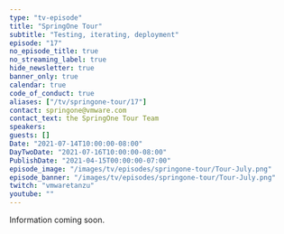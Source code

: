 ```yaml
---
type: "tv-episode"
title: "SpringOne Tour"
subtitle: "Testing, iterating, deployment"
episode: "17"
no_episode_title: true
no_streaming_label: true
hide_newsletter: true
banner_only: true
calendar: true
code_of_conduct: true
aliases: ["/tv/springone-tour/17"]
contact: springone@vmware.com
contact_text: the SpringOne Tour Team
speakers:
guests: []
Date: "2021-07-14T10:00:00-08:00"
DayTwoDate: "2021-07-16T10:00:00-08:00"
PublishDate: "2021-04-15T00:00:00-07:00"
episode_image: "/images/tv/episodes/springone-tour/Tour-July.png"
episode_banner: "/images/tv/episodes/springone-tour/Tour-July.png"
twitch: "vmwaretanzu"
youtube: ""
---
```

Information coming soon.


